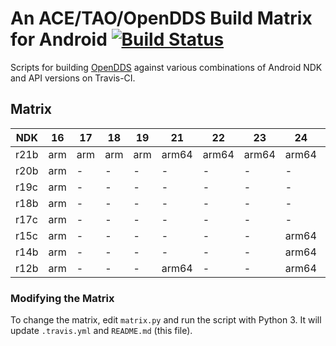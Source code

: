 # An ACE/TAO/OpenDDS Build Matrix for Android [![Build Status](https://travis-ci.org/iguessthislldo/OpenDDS-Android.svg?branch=master)](https://travis-ci.org/iguessthislldo/OpenDDS-Android)

Scripts for building [OpenDDS](https://github.com/objectcomputing/OpenDDS)
against various combinations of Android NDK and API versions on Travis-CI.

## Matrix

<!-- BEGIN MATRIX -->
<!-- This part is generated by matrix.py -->
| NDK | 16 | 17 | 18 | 19 | 21 | 22 | 23 | 24 | 26 | 27 | 28 | 29 |
| --- | --- | --- | --- | --- | --- | --- | --- | --- | --- | --- | --- | --- |
| r21b | arm | arm | arm | arm | arm64 | arm64 | arm64 | arm64 | arm64 | arm64 | arm64 | arm64 |
| r20b | arm | - | - | - | - | - | - | - | - | - | arm64 | arm64 |
| r19c | arm | - | - | - | - | - | - | - | - | - | arm64 | - |
| r18b | arm | - | - | - | - | - | - | - | - | - | arm64 | - |
| r17c | arm | - | - | - | - | - | - | - | arm64 | arm64 | arm64 | - |
| r15c | arm | - | - | - | - | - | - | arm64 | arm64 | - | - | - |
| r14b | arm | - | - | - | - | - | - | arm64 | - | - | - | - |
| r12b | arm | - | - | - | arm64 | - | - | arm64 | - | - | - | - |
<!-- END MATRIX -->

### Modifying the Matrix

To change the matrix, edit `matrix.py` and run the script with Python 3. It
will update `.travis.yml` and `README.md` (this file).
